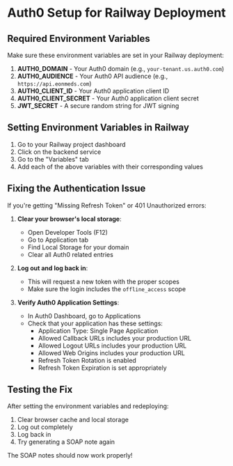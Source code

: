 # Auth0 Setup for Railway Deployment

## Required Environment Variables

Make sure these environment variables are set in your Railway deployment:

1. **AUTH0_DOMAIN** - Your Auth0 domain (e.g., `your-tenant.us.auth0.com`)
2. **AUTH0_AUDIENCE** - Your Auth0 API audience (e.g., `https://api.eonmeds.com`)
3. **AUTH0_CLIENT_ID** - Your Auth0 application client ID
4. **AUTH0_CLIENT_SECRET** - Your Auth0 application client secret
5. **JWT_SECRET** - A secure random string for JWT signing

## Setting Environment Variables in Railway

1. Go to your Railway project dashboard
2. Click on the backend service
3. Go to the "Variables" tab
4. Add each of the above variables with their corresponding values

## Fixing the Authentication Issue

If you're getting "Missing Refresh Token" or 401 Unauthorized errors:

1. **Clear your browser's local storage**:
   - Open Developer Tools (F12)
   - Go to Application tab
   - Find Local Storage for your domain
   - Clear all Auth0 related entries

2. **Log out and log back in**:
   - This will request a new token with the proper scopes
   - Make sure the login includes the `offline_access` scope

3. **Verify Auth0 Application Settings**:
   - In Auth0 Dashboard, go to Applications
   - Check that your application has these settings:
     - Application Type: Single Page Application
     - Allowed Callback URLs includes your production URL
     - Allowed Logout URLs includes your production URL
     - Allowed Web Origins includes your production URL
     - Refresh Token Rotation is enabled
     - Refresh Token Expiration is set appropriately

## Testing the Fix

After setting the environment variables and redeploying:

1. Clear browser cache and local storage
2. Log out completely
3. Log back in
4. Try generating a SOAP note again

The SOAP notes should now work properly!
